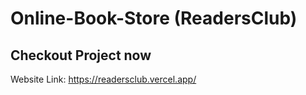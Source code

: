 # Online-Book-Store (ReadersClub)

## Checkout Project now

Website Link: https://readersclub.vercel.app/